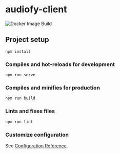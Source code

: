 # audiofy-client

![Docker Image Build](https://github.com/myren-xyz/accounts-client/actions/workflows/docker-image.yml/badge.svg?clearCache=true)

## Project setup
```
npm install
```

### Compiles and hot-reloads for development
```
npm run serve
```

### Compiles and minifies for production
```
npm run build
```

### Lints and fixes files
```
npm run lint
```

### Customize configuration
See [Configuration Reference](https://cli.vuejs.org/config/).
